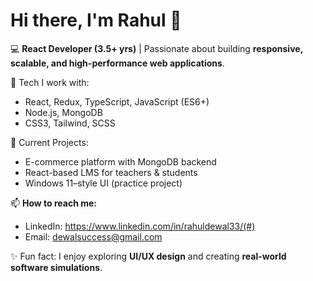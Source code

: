 # Hi there, I'm Rahul 👋  

💻 **React Developer (3.5+ yrs)** | Passionate about building **responsive, scalable, and high-performance web applications**.  

🔧 Tech I work with:  
- React, Redux, TypeScript, JavaScript (ES6+)  
- Node.js, MongoDB  
- CSS3, Tailwind, SCSS  

🚀 Current Projects:  
- E-commerce platform with MongoDB backend  
- React-based LMS for teachers & students  
- Windows 11–style UI (practice project)  

📫 **How to reach me:**  
- LinkedIn: https://www.linkedin.com/in/rahuldewal33/(#)  
- Email: dewalsuccess@gmail.com  

✨ Fun fact: I enjoy exploring **UI/UX design** and creating **real-world software simulations**.  

<!---
RahulsHubb/RahulsHubb is a ✨ special ✨ repository because its `README.md` (this file) appears on your GitHub profile.
You can click the Preview link to take a look at your changes.
--->
